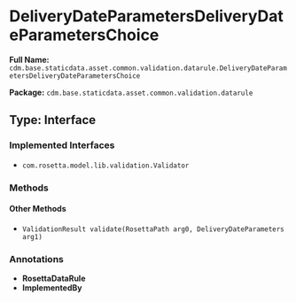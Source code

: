 # DeliveryDateParametersDeliveryDateParametersChoice

**Full Name:** `cdm.base.staticdata.asset.common.validation.datarule.DeliveryDateParametersDeliveryDateParametersChoice`

**Package:** `cdm.base.staticdata.asset.common.validation.datarule`

## Type: Interface

### Implemented Interfaces

- `com.rosetta.model.lib.validation.Validator`

### Methods

#### Other Methods

- `ValidationResult validate(RosettaPath arg0, DeliveryDateParameters arg1)`

### Annotations

- **RosettaDataRule**
- **ImplementedBy**

